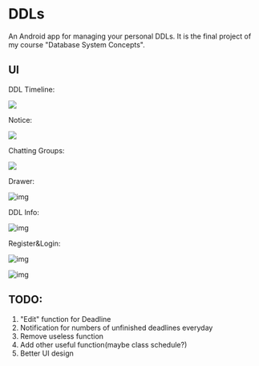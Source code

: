 # DDLs
An Android app for managing your personal DDLs.
It is the final project of my course "Database System Concepts".



## UI

DDL Timeline:

![](http://kawauso.tk/Lychee/uploads/big/e96fad8c2c142368e13e517944ae9f71.png)

Notice:

![](http://kawauso.tk/Lychee/uploads/big/57f7e38c4617887ed5a5eecc27ce4277.png)

Chatting Groups:

![](http://kawauso.tk/Lychee/uploads/big/89ad3dd2970ebe1316096bca757e14c4.png)

Drawer:

![img](http://kawauso.tk/Lychee/uploads/big/ed079d9ace78d1304742c0a86fe81055.png)

DDL Info:

![img](http://kawauso.tk/Lychee/uploads/big/6d0cc7afb6c7a32b0ab7863b04d8792d.png)

Register&Login:

![img](http://kawauso.tk/Lychee/uploads/big/6493650ac46e77ce9642d7d58cfd2498.png)

![img](http://kawauso.tk/Lychee/uploads/big/76a1bf8b29fb218df22ff41a46c2e2fc.png)





## TODO:

1.  "Edit" function for Deadline
2.  Notification for numbers of unfinished deadlines everyday
3.  Remove useless function
4.  Add other useful function(maybe class schedule?)
5.  Better UI design